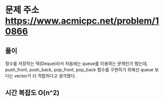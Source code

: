 # 문제 주소 https://www.acmicpc.net/problem/10866

## 풀이

정수를 저장하는 덱(Deque)라서 처음에는 queue를 이용하는 문제인가 했는데,
push_front, push_back, pop_front, pop_back 함수를 구현하기 위해선 queue 보다는 vector가 더 적합하다고 생각했다.

## 시간 복잡도 O(n^2)
